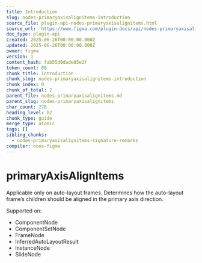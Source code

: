 ```yaml
---
title: Introduction
slug: nodes-primaryaxisalignitems-introduction
source_file: plugin-api-nodes-primaryaxisalignitems.html
source_url: 'https://www.figma.com/plugin-docs/api/nodes-primaryaxisalignitems/'
doc_type: plugin-api
created: 2025-06-26T00:00:00.000Z
updated: 2025-06-26T00:00:00.000Z
owner: figma
version: 1
content_hash: fab55d0dade05e2f
token_count: 80
chunk_title: Introduction
chunk_slug: nodes-primaryaxisalignitems-introduction
chunk_index: 0
chunk_of_total: 2
parent_file: nodes-primaryaxisalignitems.md
parent_slug: nodes-primaryaxisalignitems
char_count: 278
heading_level: h2
chunk_type: guide
merge_type: atomic
tags: []
sibling_chunks:
  - nodes-primaryaxisalignitems-signature-remarks
compiler: noos-figma
---
```


# primaryAxisAlignItems

Applicable only on auto-layout frames. Determines how the auto-layout frame’s children should be aligned in the primary axis direction.

 Supported on:

- ComponentNode
- ComponentSetNode
- FrameNode
- InferredAutoLayoutResult
- InstanceNode
- SlideNode
